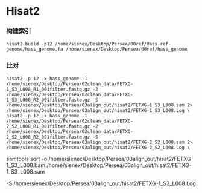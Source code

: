 # Hisat2

### 构建索引
```
hisat2-build -p12 /home/sienex/Desktop/Persea/00ref/Hass-ref-genome/hass_genome.fa /home/sienex/Desktop/Persea/00ref/hass_genome
```

### 比对
```
hisat2 -p 12 -x hass_genome -1 /home/sienex/Desktop/Persea/02clean_data/FETXG-1_S3_L008_R1_001filter.fastq.gz -2 /home/sienex/Desktop/Persea/02clean_data/FETXG-1_S3_L008_R2_001filter.fastq.gz -S /home/sienex/Desktop/Persea/03align_out/hisat2/FETXG-1_S3_L008.sam 2> /home/sienex/Desktop/Persea/03align_out/hisat2/FETXG-1_S3_L008.Log \
hisat2 -p 12 -x hass_genome -1 /home/sienex/Desktop/Persea/02clean_data/FETXG-2_S2_L008_R1_001filter.fastq.gz -2 /home/sienex/Desktop/Persea/02clean_data/FETXG-2_S2_L008_R2_001filter.fastq.gz -S /home/sienex/Desktop/Persea/03align_out/hisat2/FETXG-2_S2_L008.sam 2> /home/sienex/Desktop/Persea/03align_out/hisat2/FETXG-2_S2_L008.Log \
```

samtools sort -o /home/sienex/Desktop/Persea/03align_out/hisat2/FETXG-1_S3_L008.bam /home/sienex/Desktop/Persea/03align_out/hisat2/FETXG-1_S3_L008.sam

-S /home/sienex/Desktop/Persea/03align_out/hisat2/FETXG-1_S3_L008.Log
